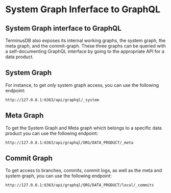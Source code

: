# System Graph Inferface to GraphQL

## System Graph interface to GraphQL

TerminusDB also exposes its internal working graphs, the system graph, the meta graph, and the commit-graph. These three graphs can be queried with a self-documenting GraphQL interface by going to the appropriate API for a data product.

## System Graph

For instance, to get _only_ system graph access, you can use the following endpoint:

```
http://127.0.0.1:6363/api/graphql/_system
```

## Meta Graph

To get the System Graph and Meta graph which belongs to a specific data product you can use the following endpoint:

```
http://127.0.0.1:6363/api/graphql/ORG/DATA_PRODUCT/_meta
```

## Commit Graph

To get access to branches, commits, commit logs, as well as the meta and system graph, you can use the following endpoint:

```
http://127.0.0.1:6363/api/graphql/ORG/DATA_PRODUCT/local/_commits
```
